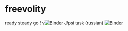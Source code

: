 # freevolity
ready steady go !  v[![Binder](https://mybinder.org/badge.svg)](https://mybinder.org/v2/gh/Freevolity/freevolity/master)
J/psi task (russian) [![Binder](https://mybinder.org/badge.svg)](https://mybinder.org/v2/gh/Freevolity/freevolity/blob/master/Dimuon%20J_Psi%20for%20High%20School%20(russian).ipynb)

